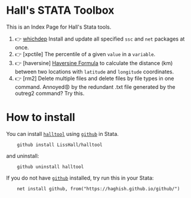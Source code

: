 # Hall's STATA Toolbox

This is an Index Page for Hall's Stata tools.

1. 👉 [whichdep](/README_whichdep.md) Install and update all specified `ssc` and `net` packages at once. 
2. 👉 [xpctile] The percentile of a given `value` in a `variable`.
3. 👉 [haversine] [Haversine Formula](https://en.wikipedia.org/wiki/Haversine_formula) to calculate the distance (km) between two locations with `latitude` and `longitude` coordinates.
4. 👉 [rm2] Delete multiple files and delete files by file types in one command. Annoyed😡 by the redundant .txt file generated by the outreg2 command? Try this.


# How to install
You can install [`halltool`](https://github.com/LissHall/halltool) using [`github`](https://github.com/haghish/github) in Stata.

```{stata}
    github install LissHall/halltool
```

and uninstall:

```{stata}
    github uninstall halltool
```

If you do not have [`github`](https://github.com/haghish/github) installed, try run this in your Stata:

```{stata}
    net install github, from("https://haghish.github.io/github/")
```
